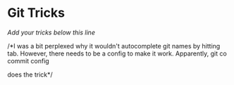 # Git Tricks

*Add your tricks below this line*

/*I was a bit perplexed why it wouldn't autocomplete git names by hitting tab. However, there needs to be a config to make it work.
Apparently,
git co<tab><tab>
commit config

does the trick*/

